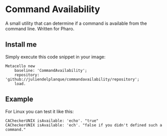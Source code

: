 # Command Availability
A small utility that can determine if a command is available from the command line. Written for Pharo.

## Install me
Simply execute this code snippet in your image:
~~~
Metacello new
    baseline: 'CommandAvailability';
    repository: 'github://juliendelplanque/commandavailability/repository';
    load.
~~~

## Example
For Linux you can test it like this:
~~~
CACheckerUNIX isAvailable: 'echo'. "true"
CACheckerUNIX isAvailable: 'ech'. "false if you didn't defined such a command."
~~~
